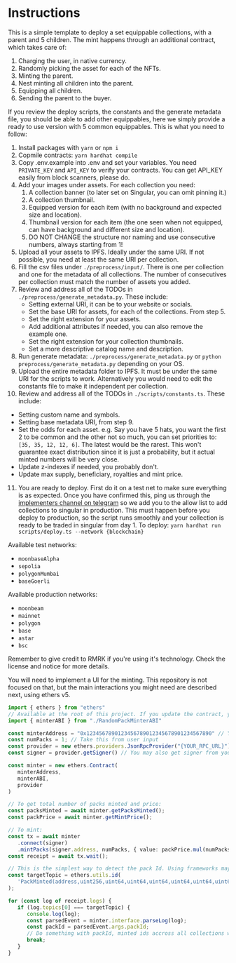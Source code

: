 # Instructions

This is a simple template to deploy a set equippable collections, with a parent and 5 children. The mint happens through an additional contract, which takes care of:
1. Charging the user, in native currency.
2. Randomly picking the asset for each of the NFTs.
3. Minting the parent.
4. Nest minting all children into the parent.
5. Equipping all children.
6. Sending the parent to the buyer.

If you review the deploy scripts, the constants and the generate metadata file, you should be able to add other equippables, here we simply provide a ready to use version with 5 common equippables. This is what you need to follow:

1. Install packages with `yarn` or `npm i`
2. Copmile contracts: `yarn hardhat compile`
3. Copy .env.example into .env and set your variables. You need `PRIVATE_KEY` and `API_KEY` to verify your contracts. You can get API_KEY easily from block scanners, please do.
4. Add your images under assets. For each collection you need:
   1. A collection banner (to later set on Singular, you can omit pinning it.)
   2. A collection thumbnail.
   3. Equipped version for each item (with no background and expected size and location).
   4. Thumbnail version for each item (the one seen when not equipped, can have background and different size and location).
   5. DO NOT CHANGE the structure nor naming and use consecutive numbers, always starting from 1!
5. Upload all your assets to IPFS. Ideally under the same URI. If not possible, you need at least the same URI per collection.
6. Fill the csv files under `./preprocess/input/`. There is one per collection and one for the metadata of all collections. The number of consecutives per collection must match the number of assets you added.
7. Review and address all of the TODOs in `./preprocess/generate_metadata.py`. These include:
   * Setting external URI, it can be to your website or socials.
   * Set the base URI for assets, for each of the collections. From step 5.
   * Set the right extension for your assets.
   * Add additional attributes if needed, you can also remove the example one.
   * Set the right extension for your collection thumbnails.
   * Set a more descriptive catalog name and description.
8. Run generate metadata: `./preprocess/generate_metadata.py` or `python preprocess/generate_metadata.py` depending on your OS.
9. Upload the entire metadata folder to IPFS. It must be under the same URI for the scripts to work. Alternatively you would need to edit the constants file to make it independent per collection.
10. Review and address all of the TODOs in `./scripts/constants.ts`. These include:
   * Setting custom name and symbols.
   * Setting base metadata URI, from step 9.
   * Set the odds for each asset. e.g. Say you have 5 hats, you want the first 2 to be common and the other not so much, you can set priorities to: `[35, 35, 12, 12, 6]`. The latest would be the rarest.  This won't guarantee exact distribution since it is just a probability, but it actual minted numbers will be very close.
   * Update z-indexes if needed, you probably don't.
   * Update max supply, beneficiary, royalties and mint price.
11. You are ready to deploy. First do it on a test net to make sure everything is as expected. Once you have confirmed this, ping us through the [implementers channel on telegram](https://t.me/rmrkimpl) so we add you to the allow list to add collections to singular in production. This must happen before you deploy to production, so the script runs smoothly and your collection is ready to be traded in singular from day 1. To deploy: `yarn hardhat run scripts/deploy.ts --network {blockchain}`

Available test networks:
* `moonbaseAlpha`
* `sepolia`
* `polygonMumbai`
* `baseGoerli`

Available production networks:
* `moonbeam`
* `mainnet`
* `polygon`
* `base`
* `astar`
* `bsc`
      

Remember to give credit to RMRK if you're using it's technology. Check the license and notice for more details.

You will need to implement a UI for the minting. This repository is not focused on that, but the main interactions you might need are described next, using ethers v5.

```typescript
import { ethers } from "ethers"
// Available at the root of this project. If you update the contract, you can get it after compiling at `./artifacts/contracts/RandomPackMinter.sol/RandomPackMinter.json`  At the `abi` property:
import { minterABI } from "./RandomPackMinterABI"

const minterAddress = "0x1234567890123456789012345678901234567890" // You get this from the deploy script
const numPacks = 1; // Take this from user input
const provider = new ethers.providers.JsonRpcProvider("{YOUR_RPC_URL}") // You may also get provider from your framework, or user's wallet
const signer = provider.getSigner() // You may also get signer from your framework, or user's wallet

const minter = new ethers.Contract(
   minterAddress,
   minterABI, 
   provider
)

// To get total number of packs minted and price:
const packsMinted = await minter.getPacksMinted();
const packPrice = await minter.getMintPrice();

// To mint:
const tx = await minter
   .connect(signer)
   .mintPacks(signer.address, numPacks, { value: packPrice.mul(numPacks) })
const receipt = await tx.wait();

// This is the simplest way to detect the pack Id. Using frameworks may give you a more convenient way to do it.
const targetTopic = ethers.utils.id(
   'PackMinted(address,uint256,uint64,uint64,uint64,uint64,uint64,uint64)',
);

for (const log of receipt.logs) {
   if (log.topics[0] === targetTopic) {
      console.log(log);
      const parsedEvent = minter.interface.parseLog(log);
      const packId = parsedEvent.args.packId;
      // Do something with packId, minted ids accross all collections will match thisId
      break;
   }
}

```
